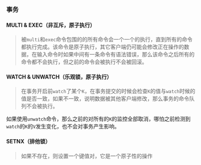 ### 事务

#### MULTI & EXEC（非互斥，原子执行）

>   被`multi`和`exec`命令包围的的所有命令会一个一个的执行，直到所有的命令都执行完成。该命令是原子执行，其它客户端仍可能会修改正在操作的数据，在输入命令时如果中间有一条命令有语法错误，那么该命令之后所有的命令都不会执行，但之前的命令会被执行不会被回滚。

#### WATCH & UNWATCH（乐观锁，原子执行）

>   在事务开启前`watch`了某个`K`，在事务提交的时候会检查`K`的值与`watch`时候的值是否一致，如果不一致，说明数据被其他客户端修改，那么事务的命令队列不会被执行。

  如果使用`unwatch`命令，那么之前的对所有的`K`的监控全部取消，哪怕之前检测到`watch`的`K`的`V`发生变化，也不会对事务产生影响。

#### SETNX（排他锁）

>   如果不存在，则设置一个键值对，它是一个原子性的操作
